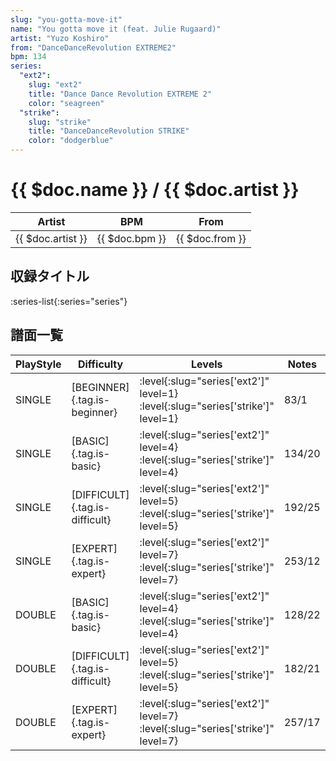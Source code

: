 ```yaml
---
slug: "you-gotta-move-it"
name: "You gotta move it (feat. Julie Rugaard)"
artist: "Yuzo Koshiro"
from: "DanceDanceRevolution EXTREME2"
bpm: 134
series:
  "ext2":
    slug: "ext2"
    title: "Dance Dance Revolution EXTREME 2"
    color: "seagreen"
  "strike":
    slug: "strike"
    title: "DanceDanceRevolution STRIKE"
    color: "dodgerblue"
---
```


# {{ $doc.name }} / {{ $doc.artist }}

|Artist|BPM|From|
|------|---|----|
|{{ $doc.artist }}|{{ $doc.bpm }}|{{ $doc.from }}|

## 収録タイトル

:series-list{:series="series"}

## 譜面一覧

|PlayStyle|Difficulty|Levels|Notes|Movie|
|---------|----------|------|-----|-----|
|SINGLE|[BEGINNER]{.tag.is-beginner}|:level{:slug="series['ext2']" level=1} :level{:slug="series['strike']" level=1}|83/1||
|SINGLE|[BASIC]{.tag.is-basic}|:level{:slug="series['ext2']" level=4} :level{:slug="series['strike']" level=4}|134/20||
|SINGLE|[DIFFICULT]{.tag.is-difficult}|:level{:slug="series['ext2']" level=5} :level{:slug="series['strike']" level=5}|192/25||
|SINGLE|[EXPERT]{.tag.is-expert}|:level{:slug="series['ext2']" level=7} :level{:slug="series['strike']" level=7}|253/12||
|DOUBLE|[BASIC]{.tag.is-basic}|:level{:slug="series['ext2']" level=4} :level{:slug="series['strike']" level=4}|128/22||
|DOUBLE|[DIFFICULT]{.tag.is-difficult}|:level{:slug="series['ext2']" level=5} :level{:slug="series['strike']" level=5}|182/21||
|DOUBLE|[EXPERT]{.tag.is-expert}|:level{:slug="series['ext2']" level=7} :level{:slug="series['strike']" level=7}|257/17||
